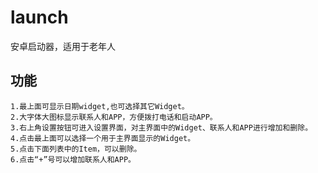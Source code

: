 # launch
安卓启动器，适用于老年人
## 功能
	1.最上面可显示日期widget,也可选择其它Widget。
	2.大字体大图标显示联系人和APP，方便拨打电话和启动APP。
	3.右上角设置按钮可进入设置界面，对主界面中的Widget、联系人和APP进行增加和删除。
	4.点击最上面可以选择一个用于主界面显示的Widget。
	5.点击下面列表中的Item，可以删除。
	6.点击“+”号可以增加联系人和APP。